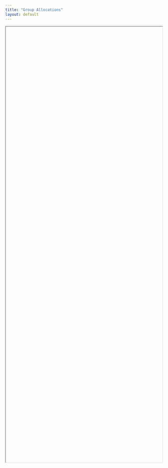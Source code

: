 ```yaml
---
title: "Group Allocations"
layout: default
---
```


<iframe src="" style="width:100%; height:1400px;  overflow: scroll; "></iframe>
